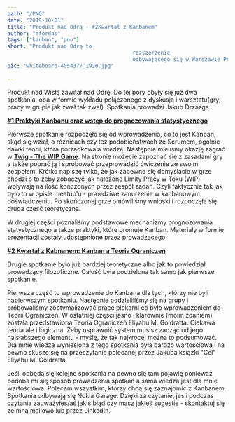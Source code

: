 ```yaml
--- 
path: "/PNO"
date: "2019-10-01"
title: "Produkt nad Odrą - #2Kwartał z Kanbanem"
author: "mfordas"
tags: ["kanban", "pno"]
short: "Produkt nad Odrą to
                                        rozszerzenie
                                        odbywającego się w Warszawie Produktu na Wisłą... "
pic: "whiteboard-4054377_1920.jpg"

---
```


 <div>
                                <p>Produkt nad Wisłą zawitał nad Odrę. Do
                                    tej pory obyły się już dwa spotkania, oba w formie wykładu
                                    połączonego z dyskusją i warsztatu(gry, pracy w grupie jak zwał tak zwał). Spotkania
                                    prowadzi Jakub Drzazga.
                                </p>
                                <p><a
                                        href="https://www.meetup.com/pl-PL/Produkt-nad-Wis%C5%82%C4%85-Odr%C4%85/events/263372346/"
                                        target="_blank"><b>#1 Praktyki Kanbanu oraz wstęp do prognozowania
                                            statystycznego</b></a></p>
                                <p>
                                    Pierwsze spotkanie rozpoczęło się od wprowadzenia, co to jest Kanban, skąd się
                                    wziął, o różnicach czy też podobieństwach ze Scrumem, ogólnie dawki teorii, która
                                    porządkowała wiedzę.
                                    Następnie mieliśmy okazję zagrać w <a
                                        href="https://www.leanability.com/en/twig/"><b>Twig - The WIP Game</b></a>. Na
                                    stronie możecie zapoznać się z zasadami gry a także pobrać ją
                                    i spróbować przeprowadzić ćwiczenie ze swoim zespołem. Krótko napiszę tylko, że jak
                                    zapewne się domyślacie w grze chodzi o to żeby zobaczyć jak nałożone Limity Pracy w
                                    Toku (WIP) wpływają na
                                    ilość kończonych przez zespół zadań. Czyli faktycznie tak jak było to w opisie
                                    meetup'u - prawdziwe zanurzenie w kanbanowym doświadczeniu.
                                    Po skończonej grze omówiliśmy wnioski i rozpoczęła się druga cześć teoretyczna.
                                </p>
                                <p>
                                    W drugiej części poznaliśmy podstawowe mechanizmy prognozowania statystycznego a
                                    także praktyki, które promuje Kanban. Materiały w formie prezentacji zostały
                                    udostępnione przez prowadzącego.
                                </p>
                                <p><a
                                        href="https://www.meetup.com/pl-PL/Produkt-nad-Wis%C5%82%C4%85-Odr%C4%85/events/264187297/"><b>#2
                                            Kwartał z Kabnanem: Kanban a Teoria Ograniczeń</b></a></p>
                                <p>
                                    Drugie spotkanie było już bardziej teoretyczne albo jak to powiedział prowadzący
                                    filozoficzne. Całość była podzielona tak samo jak pierwsze spotkanie.
                                </p>
                                <p>
                                    Pierwsza część to wprowadzenie do Kanbana dla tych, którzy nie byli napierwszym
                                    spotkaniu. Następnie podzieliliśmy się na grupy i próbowaliśmy zoptymalizować pracę
                                    piekarni
                                    co było wprowadzeniem do Teorii Ograniczeń. W ostatniej części jasno i klarownie
                                    (moim zdaniem) została przedstawiona Teoria Ograniczeń Eliyahu M. Goldratta. Ciekawa
                                    teoria ale i
                                    logiczna. Żeby usprawnić system musisz zacząć od jego najsłabszego elementu - myślę,
                                    że tak najkrócej można to podsumować. Dla mnie wiedza wyniesiona z tego spotkania
                                    była bardzo
                                    wartościowa i na pewno skuszę się na przeczytanie polecanej przez Jakuba książki
                                    "Cel" Eliyahu M. Goldratta.
                                </p>
                                <p>
                                    Jeśli odbędą się kolejne spotkania na pewno się tam pojawię ponieważ podoba mi się
                                    sposób prowadzenia spotkań a sama wiedza jest dla mnie wartościowa. Polecam
                                    wszystkim, którzy chcą
                                    się zaznajomić z Kanbanem. Spotkania odbywają się Nokia Garage. Dzięki za czytanie,
                                    jeśli podczas czytania zauważyłeś/aś jakiś błąd czy masz jakieś sugestie -
                                    skontaktuj się ze mną mailowo
                                    lub przez LinkedIn.
                                </p>
                            </div>